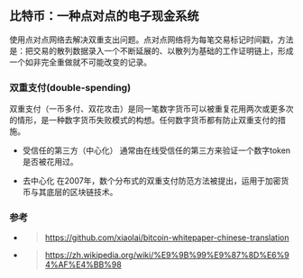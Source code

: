 ## 比特币：一种点对点的电子现金系统

使用点对点网络去解决双重支出问题。点对点网络将为每笔交易标记时间戳，方法是：把交易的散列数据录入一个不断延展的、以散列为基础的工作证明链上，形成一个如非完全重做就不可能改变的记录。


### 双重支付(double-spending)

双重支付（一币多付、双花攻击）是同一笔数字货币可以被重复花用两次或更多次的情形，是一种数字货币失败模式的构想。任何数字货币都有防止双重支付的措施。

* 受信任的第三方（中心化）
通常由在线受信任的第三方来验证一个数字token是否被花用过。


* 去中心化
在2007年，数个分布式的双重支付防范方法被提出，运用于加密货币与其底层的区块链技术。





### 参考

* > https://github.com/xiaolai/bitcoin-whitepaper-chinese-translation
* > https://zh.wikipedia.org/wiki/%E9%9B%99%E9%87%8D%E6%94%AF%E4%BB%98